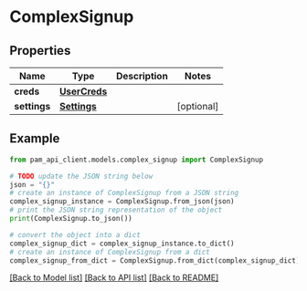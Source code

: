 # ComplexSignup


## Properties

Name | Type | Description | Notes
------------ | ------------- | ------------- | -------------
**creds** | [**UserCreds**](UserCreds.md) |  | 
**settings** | [**Settings**](Settings.md) |  | [optional] 

## Example

```python
from pam_api_client.models.complex_signup import ComplexSignup

# TODO update the JSON string below
json = "{}"
# create an instance of ComplexSignup from a JSON string
complex_signup_instance = ComplexSignup.from_json(json)
# print the JSON string representation of the object
print(ComplexSignup.to_json())

# convert the object into a dict
complex_signup_dict = complex_signup_instance.to_dict()
# create an instance of ComplexSignup from a dict
complex_signup_from_dict = ComplexSignup.from_dict(complex_signup_dict)
```
[[Back to Model list]](../README.md#documentation-for-models) [[Back to API list]](../README.md#documentation-for-api-endpoints) [[Back to README]](../README.md)


